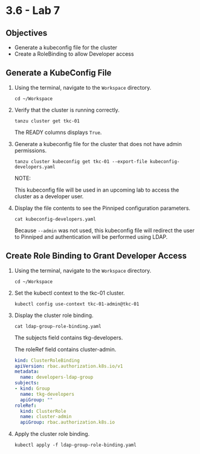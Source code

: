 # 3.6 - Lab 7

## Objectives

- Generate a kubeconfig file for the cluster
- Create a RoleBinding to allow Developer access

## Generate a KubeConfig File

1. Using the terminal, navigate to the `Workspace` directory.

    `cd ~/Workspace`

2. Verify that the cluster is running correctly.

    `tanzu cluster get tkc-01`

    The READY columns displays `True`.

3. Generate a kubeconfig file for the cluster that does not have admin permissions.

    `tanzu cluster kubeconfig get tkc-01 --export-file kubeconfig-developers.yaml`

    NOTE:

    This kubeconfig file will be used in an upcoming lab to access the cluster as a developer user.

4. Display the file contents to see the Pinniped configuration parameters.

    `cat kubeconfig-developers.yaml`

    Because `--admin` was not used, this kubeconfig file will redirect the user to Pinniped and authentication will be performed using LDAP.

## Create Role Binding to Grant Developer Access

1. Using the terminal, navigate to the `Workspace` directory.

    `cd ~/Workspace`

2. Set the kubectl context to the tkc-01 cluster.

    `kubectl config use-context tkc-01-admin@tkc-01`

3. Display the cluster role binding.

    `cat ldap-group-role-binding.yaml`

    The subjects field contains tkg-developers.

    The roleRef field contains cluster-admin.

    ```yaml
    kind: ClusterRoleBinding
    apiVersion: rbac.authorization.k8s.io/v1
    metadata:
      name: developers-ldap-group
    subjects:
    - kind: Group
      name: tkg-developers
      apiGroup: ""
    roleRef:
      kind: ClusterRole
      name: cluster-admin
      apiGroup: rbac.authorization.k8s.io
    ```

4. Apply the cluster role binding.

    `kubectl apply -f ldap-group-role-binding.yaml`

